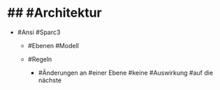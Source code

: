 # ## #Architektur 

 - #Ansi #Sparc3 

	 - #Ebenen #Modell 
	 - #Regeln 

		 - #Änderungen an #einer Ebene #keine #Auswirkung #auf die nächste 
